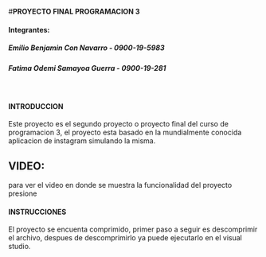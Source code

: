 #**PROYECTO FINAL PROGRAMACION 3**
#### Integrantes:
##### Emilio Benjamin Con Navarro - 0900-19-5983
##### Fatima Odemi Samayoa Guerra - 0900-19-281
<br>

#### INTRODUCCION
Este proyecto es el segundo proyecto o proyecto final del curso de programacion 3, el proyecto esta basado en la mundialmente conocida aplicacion de instagram simulando la misma.

## VIDEO:
para ver el video en donde se muestra la funcionalidad del proyecto presione 

#### INSTRUCCIONES
El proyecto se encuenta comprimido, primer paso a seguir es descomprimir el archivo, despues de descomprimirlo ya puede ejecutarlo en el visual studio.

